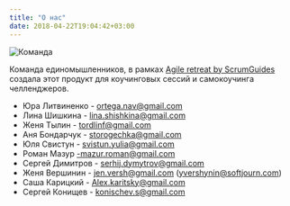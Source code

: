 ```yaml
---
title: "О нас"
date: 2018-04-22T19:04:42+03:00
---
```


![Команда](../img/team.png)

Команда единомышленников, в рамках [Agile retreat by ScrumGuides](https://retreat.scrumguides.com) создала этот продукт для коучинговых сессий и самокоучинга челленджеров.

* Юра Литвиненко - ortega.nav@gmail.com
* Лина Шишкина - lina.shishkina@gmail.com
* Женя Тылин - tordlinf@gmail.com
* Аня Бондарчук - storogechka@gmail.com
* Юля Свистун - svistun.yulia@gmail.com
* Роман Мазур -mazur.roman@gmail.com
* Сергей Димитров - serhij.dymytrov@gmail.com
* Женя Вершинин - jen.versh@gmail.com (yvershynin@softjourn.com)
* Саша Карицкий - Alex.karitsky@gmail.com
* Сергей Конищев - konischev.s@gmail.com
